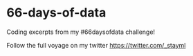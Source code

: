 # 66-days-of-data
Coding excerpts from my #66daysofdata challenge!

Follow the full voyage on my twitter https://twitter.com/_stayml
